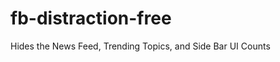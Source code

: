 fb-distraction-free
===================

Hides the News Feed, Trending Topics, and Side Bar UI Counts
